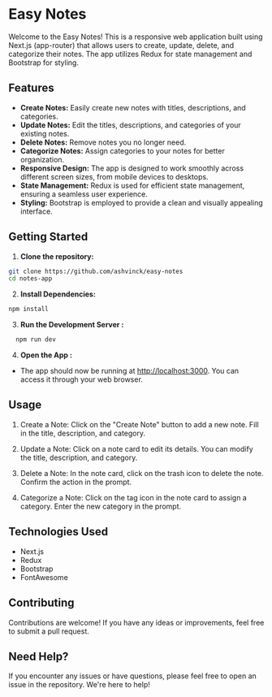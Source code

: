 # Easy Notes

Welcome to the Easy Notes! This is a responsive web application built using Next.js (app-router) that allows users to create, update, delete, and categorize their notes. The app utilizes Redux for state management and Bootstrap for styling.

## Features

- **Create Notes:** Easily create new notes with titles, descriptions, and categories.
- **Update Notes:** Edit the titles, descriptions, and categories of your existing notes.
- **Delete Notes:** Remove notes you no longer need.
- **Categorize Notes:** Assign categories to your notes for better organization.
- **Responsive Design:** The app is designed to work smoothly across different screen sizes, from mobile devices to desktops.
- **State Management:** Redux is used for efficient state management, ensuring a seamless user experience.
- **Styling:** Bootstrap is employed to provide a clean and visually appealing interface.

## Getting Started

1. **Clone the repository:**

  ```bash
  git clone https://github.com/ashvinck/easy-notes
  cd notes-app
  ```

2. **Install Dependencies:**

  ``` bash
  npm install
  ```

3. **Run the Development Server :**

``` bash
  npm run dev
  ```

4. **Open the App :**

- The app should now be running at <http://localhost:3000>. You can access it through your web browser.

## Usage

1. Create a Note:
  Click on the "Create Note" button to add a new note. Fill in the title, description, and category.

2. Update a Note:
  Click on a note card to edit its details. You can modify the title, description, and category.

3. Delete a Note:
  In the note card, click on the trash icon to delete the note. Confirm the action in the prompt.

4. Categorize a Note:
  Click on the tag icon in the note card to assign a category. Enter the new category in the prompt.

## Technologies Used

- Next.js
- Redux
- Bootstrap
- FontAwesome


## Contributing

 Contributions are welcome! If you have any ideas or improvements, feel free to submit a pull request.

## Need Help?

 If you encounter any issues or have questions, please feel free to open an issue in the repository. We're here to help!
